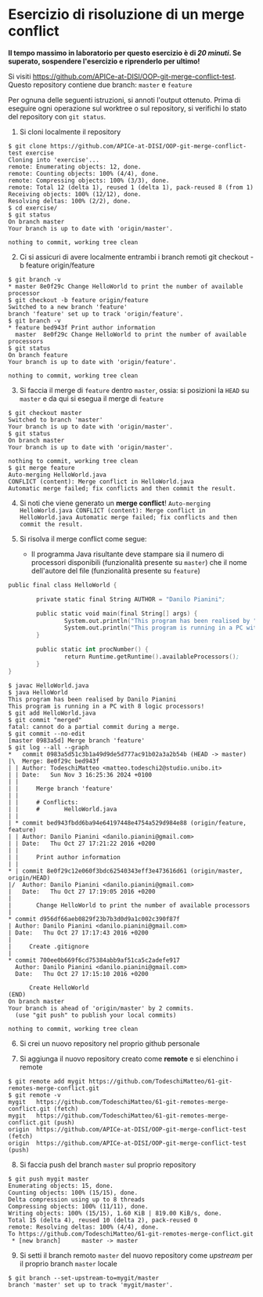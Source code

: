 # Esercizio di risoluzione di un merge conflict

**Il tempo massimo in laboratorio per questo esercizio è di _20 minuti_.
Se superato, sospendere l'esercizio e riprenderlo per ultimo!**

Si visiti https://github.com/APICe-at-DISI/OOP-git-merge-conflict-test.
Questo repository contiene due branch: `master` e `feature`

Per ognuna delle seguenti istruzioni, si annoti l'output ottenuto.
Prima di eseguire ogni operazione sul worktree o sul repository,
si verifichi lo stato del repository con `git status`.

1. Si cloni localmente il repository
``` shell
$ git clone https://github.com/APICe-at-DISI/OOP-git-merge-conflict-test exercise
Cloning into 'exercise'...
remote: Enumerating objects: 12, done.
remote: Counting objects: 100% (4/4), done.
remote: Compressing objects: 100% (3/3), done.
remote: Total 12 (delta 1), reused 1 (delta 1), pack-reused 8 (from 1)
Receiving objects: 100% (12/12), done.
Resolving deltas: 100% (2/2), done.
$ cd exercise/
$ git status
On branch master
Your branch is up to date with 'origin/master'.

nothing to commit, working tree clean
```

2. Ci si assicuri di avere localmente entrambi i branch remoti
git checkout -b feature origin/feature
``` shell
$ git branch -v
* master 8e0f29c Change HelloWorld to print the number of available processor
$ git checkout -b feature origin/feature
Switched to a new branch 'feature'
branch 'feature' set up to track 'origin/feature'.
$ git branch -v
* feature bed943f Print author information
  master  8e0f29c Change HelloWorld to print the number of available processors
$ git status
On branch feature
Your branch is up to date with 'origin/feature'.

nothing to commit, working tree clean
```

3. Si faccia il merge di `feature` dentro `master`, ossia: si posizioni la `HEAD` su `master`
   e da qui si esegua il merge di `feature`
``` shell
$ git checkout master
Switched to branch 'master'
Your branch is up to date with 'origin/master'.
$ git status
On branch master
Your branch is up to date with 'origin/master'.

nothing to commit, working tree clean
$ git merge feature
Auto-merging HelloWorld.java
CONFLICT (content): Merge conflict in HelloWorld.java
Automatic merge failed; fix conflicts and then commit the result.
```
   
4. Si noti che viene generato un **merge conflict**!
`Auto-merging HelloWorld.java CONFLICT (content): Merge conflict in HelloWorld.java Automatic merge failed; fix conflicts and then commit the result.`

5. Si risolva il merge conflict come segue:
   - Il programma Java risultante deve stampare sia il numero di processori disponibili
     (funzionalità presente su `master`)
     che il nome dell'autore del file
     (funzionalità presente su `feature`)
``` s
public final class HelloWorld {

        private static final String AUTHOR = "Danilo Pianini";

        public static void main(final String[] args) {
                System.out.println("This program has been realised by " + AUTHOR);
                System.out.println("This program is running in a PC with " + procNumber() + " logic processors!");
        }

        public static int procNumber() {
                return Runtime.getRuntime().availableProcessors();
        }
}
```
``` shell
$ javac HelloWorld.java
$ java HelloWorld
This program has been realised by Danilo Pianini
This program is running in a PC with 8 logic processors!
$ git add HelloWorld.java
$ git commit "merged"
fatal: cannot do a partial commit during a merge.
$ git commit --no-edit
[master 0983a5d] Merge branch 'feature'
$ git log --all --graph
*   commit 0983a5d51c3b1a49d9de5d777ac91b02a3a2b54b (HEAD -> master)
|\  Merge: 8e0f29c bed943f
| | Author: TodeschiMatteo <matteo.todeschi2@studio.unibo.it>
| | Date:   Sun Nov 3 16:25:36 2024 +0100
| |
| |     Merge branch 'feature'
| |
| |     # Conflicts:
| |     #       HelloWorld.java
| |
| * commit bed943fbdd6ba94e64197448e4754a529d984e88 (origin/feature, feature)
| | Author: Danilo Pianini <danilo.pianini@gmail.com>
| | Date:   Thu Oct 27 17:21:22 2016 +0200
| |
| |     Print author information
| |
* | commit 8e0f29c12e060f3bdc62540343eff3e473616d61 (origin/master, origin/HEAD)
|/  Author: Danilo Pianini <danilo.pianini@gmail.com>
|   Date:   Thu Oct 27 17:19:05 2016 +0200
|
|       Change HelloWorld to print the number of available processors
|
* commit d956df66aeb0829f23b7b3d0d9a1c002c390f87f    
| Author: Danilo Pianini <danilo.pianini@gmail.com>  
| Date:   Thu Oct 27 17:17:43 2016 +0200
|
|     Create .gitignore
|
* commit 700ee0b669f6cd75384abb9af51ca5c2adefe917    
  Author: Danilo Pianini <danilo.pianini@gmail.com>  
  Date:   Thu Oct 27 17:15:10 2016 +0200

      Create HelloWorld
(END)
On branch master
Your branch is ahead of 'origin/master' by 2 commits.
  (use "git push" to publish your local commits)     

nothing to commit, working tree clean
```

6. Si crei un nuovo repository nel proprio github personale

7. Si aggiunga il nuovo repository creato come **remote** e si elenchino i remote
``` shell
$ git remote add mygit https://github.com/TodeschiMatteo/61-git-remotes-merge-conflict.git
$ git remote -v
mygit   https://github.com/TodeschiMatteo/61-git-remotes-merge-conflict.git (fetch)
mygit   https://github.com/TodeschiMatteo/61-git-remotes-merge-conflict.git (push)
origin  https://github.com/APICe-at-DISI/OOP-git-merge-conflict-test (fetch)
origin  https://github.com/APICe-at-DISI/OOP-git-merge-conflict-test (push)
```

8. Si faccia push del branch `master` sul proprio repository
``` shell
$ git push mygit master
Enumerating objects: 15, done.
Counting objects: 100% (15/15), done.
Delta compression using up to 8 threads
Compressing objects: 100% (11/11), done.
Writing objects: 100% (15/15), 1.60 KiB | 819.00 KiB/s, done.
Total 15 (delta 4), reused 10 (delta 2), pack-reused 0
remote: Resolving deltas: 100% (4/4), done.
To https://github.com/TodeschiMatteo/61-git-remotes-merge-conflict.git
 * [new branch]      master -> master
```

9. Si setti il branch remoto `master` del nuovo repository come *upstream* per il proprio branch `master` locale
``` shell
$ git branch --set-upstream-to=mygit/master
branch 'master' set up to track 'mygit/master'.
```
